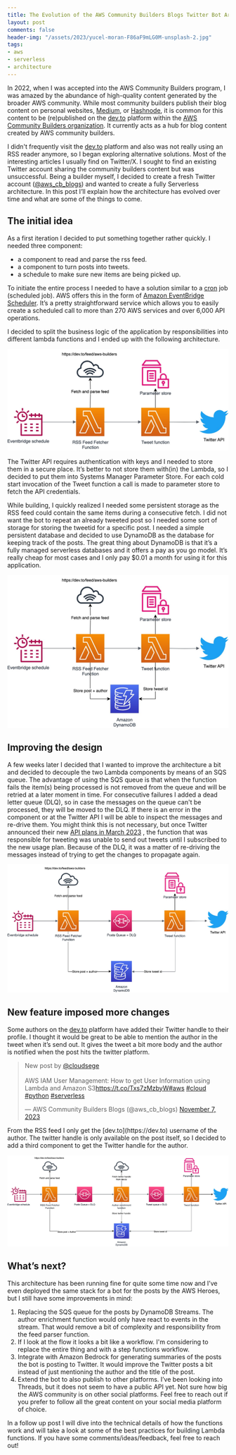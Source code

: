 ```yaml
---
title: The Evolution of the AWS Community Builders Blogs Twitter Bot Architecture
layout: post
comments: false
header-img: "/assets/2023/yucel-moran-F86aF9mLG0M-unsplash-2.jpg"
tags:
- aws
- serverless
- architecture
---
```


In 2022, when I was accepted into the AWS Community Builders program, I was amazed by the abundance of high-quality content generated by the broader AWS community. While most community builders publish their blog content on personal websites, [Medium](https://medium.com/), or [Hashnode](https://hashnode.com/), it is common for this content to be (re)published on the [dev.to](http://dev.to/) platform within the [AWS Community Builders organization](https://dev.to/aws-builders). It currently acts as a hub for blog content created by AWS community builders.

I didn't frequently visit the [dev.to](https://dev.to/) platform and also was not really using an RSS reader anymore, so I began exploring alternative solutions. Most of the interesting articles I usually find on Twitter/X. I sought to find an existing Twitter account sharing the community builders content but was unsuccessful. Being a builder myself, I decided to create a fresh Twitter account ([@aws_cb_blogs](https://twitter.com/aws_cb_blogs)) and wanted to create a fully Serverless architecture. In this post I’ll explain how the architecture has evolved over time and what are some of the things to come.

## The initial idea

As a first iteration I decided to put something together rather quickly. I needed three component:

- a component to read and parse the rss feed.
- a component to turn posts into tweets.
- a schedule to make sure new items are being picked up.

To initiate the entire process I needed to have a solution similar to a [cron](https://en.wikipedia.org/wiki/Cron) job (scheduled job). AWS offers this in the form of [Amazon EventBridge Scheduler](https://aws.amazon.com/blogs/compute/introducing-amazon-eventbridge-scheduler/). It’s a pretty straightforward service which allows you to easily create a scheduled call to more than 270 AWS services and over 6,000 API operations.  

I decided to split the business logic of the application by responsibilities into different lambda functions and I ended up with the following architecture.

![twitter-bot-design-1.jpg](/assets/2023/twitter-bot-design-1.jpg)

The Twitter API requires authentication with keys and I needed to store them in a secure place. It’s better to not store them with(in) the Lambda, so I decided to put them into Systems Manager Parameter Store. For each cold start invocation of the Tweet function a call is made to parameter store to fetch the API credentials.

While building, I quickly realized I needed some persistent storage as the RSS feed could contain the same items during a consecutive fetch. I did not want the bot to repeat an already tweeted post so I needed some sort of storage for storing the tweetid for a specific post. 
I needed a simple persistent database and decided to use DynamoDB as the database for keeping track of the posts. The great thing about DynamoDB is that it’s a fully managed serverless databases and it offers a pay as you go model. It’s really cheap for most cases and I only pay $0.01 a month for using it for this application.

![twitter-bot-design-1a.jpg](/assets/2023/twitter-bot-design-1a.jpg)

## Improving the design

A few weeks later I decided that I wanted to improve the architecture a bit and decided to decouple the two Lambda components by means of an SQS queue. The advantage of using the SQS queue is that when the function fails the  item(s) being processed is not removed from the queue and will be retried at a later moment in time. For consecutive failures I added a dead letter queue (DLQ), so in case the messages on the queue can't be processed, they will be moved to the DLQ. If there is an error in the component or at the Twitter API I will be able to inspect the messages and re-drive them. You might think this is not necessary, but once Twitter announced their new [API plans in March 2023](https://www.theverge.com/2023/3/30/23662832/twitter-api-tiers-free-bot-novelty-accounts-basic-enterprice-monthly-price) , the function that was responsible for tweeting was unable to send out tweets until I subscribed to the new usage plan. Because of the DLQ, it was a matter of re-driving the messages instead of trying to get the changes to propagate again.  

![twitter-bot-design-2.jpg](/assets/2023/twitter-bot-design-2.jpg)

## New feature imposed more changes

Some authors on the [dev.to](http://dev.to) platform have added their Twitter handle to their profile. I thought it would be great to be able to mention the author in the tweet when it’s send out. It gives the tweet a bit more body and the author is notified when the post hits the twitter platform.

<blockquote class="twitter-tweet"><p lang="en" dir="ltr">New post by <a href="https://twitter.com/cloudsege?ref_src=twsrc%5Etfw">@cloudsege</a><br><br>AWS IAM User Management: How to get User Information using Lambda and Amazon S3<a href="https://t.co/Txs7zMzbyW">https://t.co/Txs7zMzbyW</a><a href="https://twitter.com/hashtag/aws?src=hash&amp;ref_src=twsrc%5Etfw">#aws</a> <a href="https://twitter.com/hashtag/cloud?src=hash&amp;ref_src=twsrc%5Etfw">#cloud</a> <a href="https://twitter.com/hashtag/python?src=hash&amp;ref_src=twsrc%5Etfw">#python</a> <a href="https://twitter.com/hashtag/serverless?src=hash&amp;ref_src=twsrc%5Etfw">#serverless</a></p>&mdash; AWS Community Builders Blogs (@aws_cb_blogs) <a href="https://twitter.com/aws_cb_blogs/status/1722026265899675997?ref_src=twsrc%5Etfw">November 7, 2023</a></blockquote> <script async src="https://platform.twitter.com/widgets.js" charset="utf-8"></script>
From the RSS feed I only get the [dev.to](https://dev.to) username of the author. The twitter handle is only available on the post itself, so I decided to add a third component to get the Twitter handle for the author.  

![twitter-bot-design-3.jpg](/assets/2023/twitter-bot-design-3.jpg)

## What’s next?

This architecture has been running fine for quite some time now and I’ve even deployed the same stack for a bot for the posts by the AWS Heroes, but I still have some improvements in mind:

1. Replacing the SQS queue for the posts by DynamoDB Streams. The author enrichment function would only have react to events in the stream. That would remove a bit of complexity and responsibility from the feed parser function.
2. If I look at the flow it looks a bit like a workflow. I'm considering to replace the entire thing and with a step functions workflow.
3. Integrate with Amazon Bedrock for generating summaries of the posts the bot is posting to Twitter. It would improve the Twitter posts a bit instead of just mentioning the author and the title of the post. 
4. Extend the bot to also publish to other platforms. I’ve been looking into Threads, but it does not seem to have a public API yet. Not sure how big the AWS community is on other social platforms. Feel free to reach out if you prefer to follow all the great content on your social media platform of choice.

In a follow up post I will dive into the technical details of how the functions work and will take a look at some of the best practices for building Lambda functions. If you have some comments/ideas/feedback, feel free to reach out!
